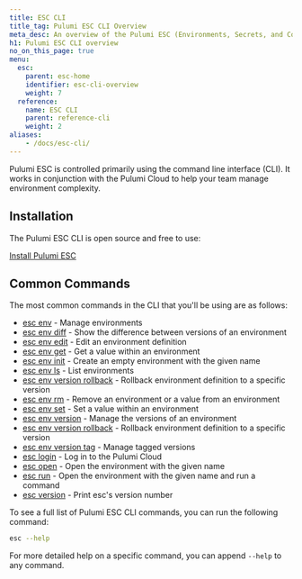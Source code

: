```yaml
---
title: ESC CLI
title_tag: Pulumi ESC CLI Overview
meta_desc: An overview of the Pulumi ESC (Environments, Secrets, and Configuration) CLI.
h1: Pulumi ESC CLI overview
no_on_this_page: true
menu:
  esc:
    parent: esc-home
    identifier: esc-cli-overview
    weight: 7
  reference:
    name: ESC CLI
    parent: reference-cli
    weight: 2
aliases:
    - /docs/esc-cli/
---
```


Pulumi ESC is controlled primarily using the command line interface (CLI). It works in conjunction with the Pulumi Cloud
to help your team manage environment complexity.

## Installation

The Pulumi ESC CLI is open source and free to use:

<a class="btn btn-secondary" href="/docs/esc/download-install/">Install Pulumi ESC</a>

## Common Commands

The most common commands in the CLI that you'll be using are as follows:

* [esc env](/docs/esc/cli/commands/esc_env/) - Manage environments
* [esc env diff](/docs/esc/cli/commands/esc_env_diff/) - Show the difference between versions of an environment
* [esc env edit](/docs/esc/cli/commands/esc_env_edit/) - Edit an environment definition
* [esc env get](/docs/esc/cli/commands/esc_env_get/) - Get a value within an environment
* [esc env init](/docs/esc/cli/commands/esc_env_init/) - Create an empty environment with the given name
* [esc env ls](/docs/esc/cli/commands/esc_env_ls/) - List environments
* [esc env version rollback](/docs/esc/cli/commands/esc_env_rollback/) - Rollback environment definition to a specific version
* [esc env rm](/docs/esc/cli/commands/esc_env_rm/) - Remove an environment or a value from an environment
* [esc env set](/docs/esc/cli/commands/esc_env_set/) - Set a value within an environment
* [esc env version](/docs/esc/cli/commands/esc_env_version/) - Manage the versions of an environment
* [esc env version rollback](/docs/esc/cli/commands/esc_env_rollback/) - Rollback environment definition to a specific version
* [esc env version tag](/docs/esc/cli/commands/esc_env_version_tag/) - Manage tagged versions
* [esc login](/docs/esc/cli/commands/esc_login/) - Log in to the Pulumi Cloud
* [esc open](/docs/esc/cli/commands/esc_open/) - Open the environment with the given name
* [esc run](/docs/esc/cli/commands/esc_run/) - Open the environment with the given name and run a command
* [esc version](/docs/esc/cli/commands/esc_version/) - Print esc's version number

To see a full list of Pulumi ESC CLI commands, you can run the following command:

```bash
esc --help
```

For more detailed help on a specific command, you can append `--help` to any command.
